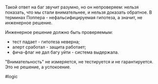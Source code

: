 Такой ответ на баг звучит разумно, но он непроверяем: нельзя показать, что мы стали внимательнее, и нельзя доказать обратное. В терминах Поппера - нефальсифицируемая гипотеза, а значит, не инженерное решение.

Инженерное решение должно быть проверяемым:

* тест падает - гипотеза неверна;
* алерт сработал - защита работает;
* фича-флаг не дал багу уйти - система выдержала.

"Внимательность" не измеряется, не тестируется и не гарантируется. Это не решение, а успокоение.

#logic